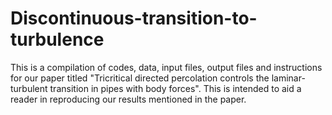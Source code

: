 # Discontinuous-transition-to-turbulence


This is a compilation of  codes, data, input files, output files and instructions for our paper titled "Tricritical directed percolation controls the laminar-turbulent transition in pipes with body forces".  This is intended to aid a reader in reproducing our results mentioned in the paper. 
